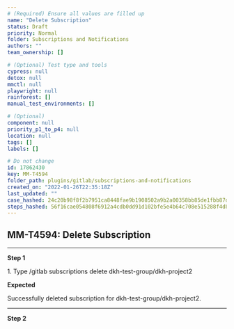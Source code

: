 ```yaml
---
# (Required) Ensure all values are filled up
name: "Delete Subscription"
status: Draft
priority: Normal
folder: Subscriptions and Notifications
authors: ""
team_ownership: []

# (Optional) Test type and tools
cypress: null
detox: null
mmctl: null
playwright: null
rainforest: []
manual_test_environments: []

# (Optional)
component: null
priority_p1_to_p4: null
location: null
tags: []
labels: []

# Do not change
id: 17862430
key: MM-T4594
folder_path: plugins/gitlab/subscriptions-and-notifications
created_on: "2022-01-26T22:35:18Z"
last_updated: ""
case_hashed: 24c20b98f8f2b7951ca8448fae9b1908502a9b2a00358bb85de1fbb87d20c19e9c29ccb79924ddec6a1c899b369c453a
steps_hashed: 56f16cae054808f6912a4cdb0dd91d102bfe5e4b64c708e515288f4d8659d497ead90016eb673ee26044428565dd3a96
---
```


## MM-T4594: Delete Subscription

---

**Step 1**

1\. Type /gitlab subscriptions delete dkh-test-group/dkh-project2

**Expected**

Successfully deleted subscription for dkh-test-group/dkh-project2.

---

**Step 2**
